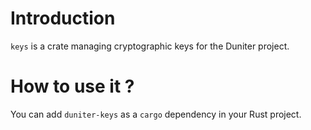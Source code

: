 # Introduction

`keys` is a crate managing cryptographic keys for the Duniter project.

[Duniter]: https://duniter.org/en/

# How to use it ?

You can add `duniter-keys` as a `cargo` dependency in your Rust project.
